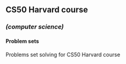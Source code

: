 
## CS50 Harvard course
### _(computer science)_
#### Problem sets
Problems set solving for CS50 Harvard course

